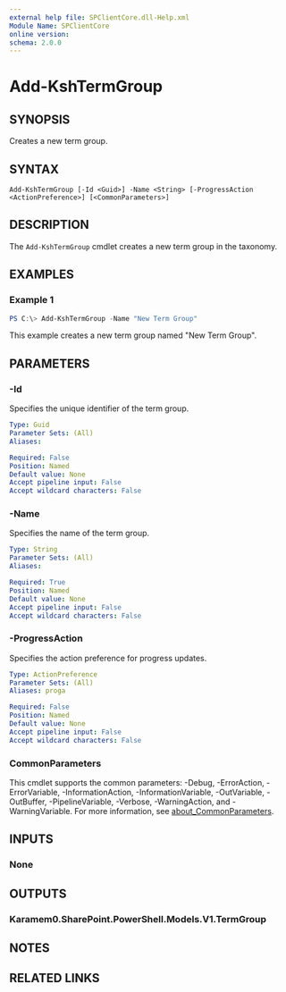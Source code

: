 ```yaml
---
external help file: SPClientCore.dll-Help.xml
Module Name: SPClientCore
online version:
schema: 2.0.0
---
```


# Add-KshTermGroup

## SYNOPSIS
Creates a new term group.

## SYNTAX

```
Add-KshTermGroup [-Id <Guid>] -Name <String> [-ProgressAction <ActionPreference>] [<CommonParameters>]
```

## DESCRIPTION
The `Add-KshTermGroup` cmdlet creates a new term group in the taxonomy.

## EXAMPLES

### Example 1
```powershell
PS C:\> Add-KshTermGroup -Name "New Term Group"
```

This example creates a new term group named "New Term Group".

## PARAMETERS

### -Id
Specifies the unique identifier of the term group.

```yaml
Type: Guid
Parameter Sets: (All)
Aliases:

Required: False
Position: Named
Default value: None
Accept pipeline input: False
Accept wildcard characters: False
```

### -Name
Specifies the name of the term group.

```yaml
Type: String
Parameter Sets: (All)
Aliases:

Required: True
Position: Named
Default value: None
Accept pipeline input: False
Accept wildcard characters: False
```

### -ProgressAction
Specifies the action preference for progress updates.

```yaml
Type: ActionPreference
Parameter Sets: (All)
Aliases: proga

Required: False
Position: Named
Default value: None
Accept pipeline input: False
Accept wildcard characters: False
```

### CommonParameters
This cmdlet supports the common parameters: -Debug, -ErrorAction, -ErrorVariable, -InformationAction, -InformationVariable, -OutVariable, -OutBuffer, -PipelineVariable, -Verbose, -WarningAction, and -WarningVariable. For more information, see [about_CommonParameters](http://go.microsoft.com/fwlink/?LinkID=113216).

## INPUTS

### None
## OUTPUTS

### Karamem0.SharePoint.PowerShell.Models.V1.TermGroup
## NOTES

## RELATED LINKS

